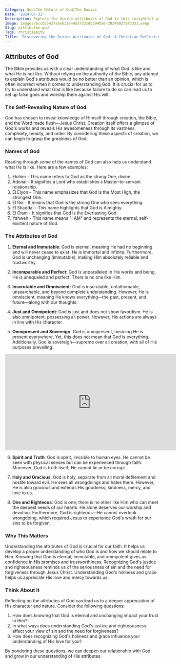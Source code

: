 ```yaml
---
Category: God/The Nature of God/The Basics
Date: '2024-07-31'
Description: Explore the divine attributes of God in this insightful article, delving into the essence and characteristics that define the supreme being.
Image: images/bccb55427a5eb13e44a3732cdb294b56-20240927143331.webp
Slug: attributes-god
Tags: christianity
Title: 'Discovering the Divine Attributes of God: A Christian Reflection'
---
```


## Attributes of God

The Bible provides us with a clear understanding of what God is like and what He is not like. Without relying on the authority of the Bible, any attempt to explain God's attributes would be no better than an opinion, which is often incorrect when it comes to understanding God. It is crucial for us to try to understand what God is like because failure to do so can lead us to set up false gods and worship them against His will.

### The Self-Revealing Nature of God

God has chosen to reveal knowledge of Himself through creation, the Bible, and the Word made flesh—Jesus Christ. Creation itself offers a glimpse of God's works and reveals His awesomeness through its vastness, complexity, beauty, and order. By considering these aspects of creation, we can begin to grasp the greatness of God.

### Names of God

Reading through some of the names of God can also help us understand what He is like. Here are a few examples:

1. Elohim - This name refers to God as the strong One, divine.
2. Adonai - It signifies a Lord who establishes a Master-to-servant relationship.
3. El Elyon - This name emphasizes that God is the Most High, the strongest One.
4. El Roi - It means that God is the strong One who sees everything.
5. El Shaddai - This name highlights that God is Almighty.
6. El Olam - It signifies that God is the Everlasting God.
7. Yahweh - This name means "I AM" and represents the eternal, self-existent nature of God.

### The Attributes of God

1. **Eternal and Immutable**: God is eternal, meaning He had no beginning and will never cease to exist. He is immortal and infinite. Furthermore, God is unchanging (immutable), making Him absolutely reliable and trustworthy.

2. **Incomparable and Perfect**: God is unparalleled in His works and being. He is unequaled and perfect. There is no one like Him.

3. **Inscrutable and Omniscient**: God is inscrutable, unfathomable, unsearchable, and beyond complete understanding. However, He is omniscient, meaning He knows everything—the past, present, and future—along with our thoughts.

4. **Just and Omnipotent**: God is just and does not show favoritism. He is also omnipotent, possessing all power. However, His actions are always in line with His character.

5. **Omnipresent and Sovereign**: God is omnipresent, meaning He is present everywhere. Yet, this does not mean that God is everything. Additionally, God is sovereign—supreme over all creation, with all of His purposes prevailing.


<iframe width="560" height="315" src="https://www.youtube.com/embed/YfeZSRnQnI8" frameborder="0" allow="autoplay; encrypted-media" allowfullscreen></iframe>


6. **Spirit and Truth**: God is spirit, invisible to human eyes. He cannot be seen with physical senses but can be experienced through faith. Moreover, God is truth itself; He cannot lie or be corrupt.

7. **Holy and Gracious**: God is holy, separate from all moral defilement and hostile toward evil. He sees all wrongdoings and hates them. However, He is also gracious and extends His goodness, kindness, mercy, and love to us.

8. **One and Righteous**: God is one; there is no other like Him who can meet the deepest needs of our hearts. He alone deserves our worship and devotion. Furthermore, God is righteous—He cannot overlook wrongdoing, which required Jesus to experience God's wrath for our sins to be forgiven.

### Why This Matters

Understanding the attributes of God is crucial for our faith. It helps us develop a proper understanding of who God is and how we should relate to Him. Knowing that God is eternal, immutable, and omnipotent gives us confidence in His promises and trustworthiness. Recognizing God's justice and righteousness reminds us of the seriousness of sin and the need for forgiveness through Jesus Christ. Understanding God's holiness and grace helps us appreciate His love and mercy towards us.

### Think About It

Reflecting on the attributes of God can lead us to a deeper appreciation of His character and nature. Consider the following questions:

1. How does knowing that God is eternal and unchanging impact your trust in Him?
2. In what ways does understanding God's justice and righteousness affect your view of sin and the need for forgiveness?
3. How does recognizing God's holiness and grace influence your understanding of His love for you?

By pondering these questions, we can deepen our relationship with God and grow in our understanding of His attributes.